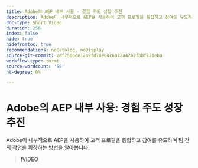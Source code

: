 ```yaml
---
title: Adobe의 AEP 내부 사용 - 경험 주도 성장 추진
description: Adobe이 내부적으로 AEP을 사용하여 고객 프로필을 통합하고 참여를 유도하며 팀 간의 작업을 확장하는 방법을 알아봅니다.
doc-type: Short Video
duration: 256
index: false
hide: true
hidefromtoc: true
recommendations: noCatalog, noDisplay
source-git-commit: 2af7500de12a9fd78e64c6a12a42b2fbbf121eba
workflow-type: tm+mt
source-wordcount: '50'
ht-degree: 0%

---
```



# Adobe의 AEP 내부 사용: 경험 주도 성장 추진

Adobe이 내부적으로 AEP을 사용하여 고객 프로필을 통합하고 참여를 유도하며 팀 간의 작업을 확장하는 방법을 알아봅니다.

<!-- 62_S655_3442541_255_adobes-internal-use-of-aep-driving-experienceled-growth -->
>[!VIDEO](https://video.tv.adobe.com/v/3458328/?learn=on&enablevpops=true)
